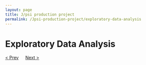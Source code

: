 ```yaml
---
layout: page
title: J/psi production project
permalink: /Jpsi-production-project/exploratory-data-analysis
---
```


# Exploratory Data Analysis
[< Prev](proj-3.markdown) &emsp; [Next >](proj-5.markdown)